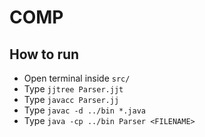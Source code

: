 # COMP

## How to run

* Open terminal inside ``src/``
* Type ``jjtree Parser.jjt``
* Type ``javacc Parser.jj``
* Type ``javac -d ../bin *.java``
* Type ``java -cp ../bin Parser <FILENAME>``
